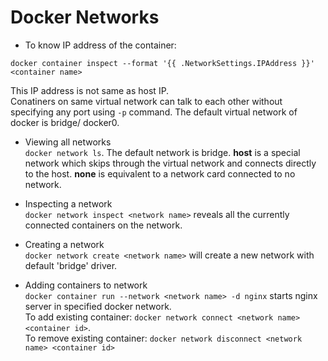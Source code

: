 # Docker Networks
* To know IP address of the container:
```docker
docker container inspect --format '{{ .NetworkSettings.IPAddress }}' <container name>
```
This IP address is not same as host IP.<br>
Conatiners on same virtual network can talk to each other without specifying any port using `-p` command. The default virtual network of docker is bridge/ docker0.

*  Viewing all networks<br>
`docker network ls`. The default network is bridge. **host** is a special network which skips through the virtual network and connects directly to the host. **none** is equivalent to a network card connected to no network.

* Inspecting a network<br>
`docker network inspect <network name>` reveals all the currently connected containers on the network.

* Creating a network<br>
`docker network create <network name>` will create a new network with default 'bridge' driver.

* Adding containers to network<br>
`docker container run --network <network name> -d nginx` starts nginx server in specified docker network.<br>
To add existing container: `docker network connect <network name> <container id>`.<br>
To remove existing container: `docker network disconnect <network name> <container id>`